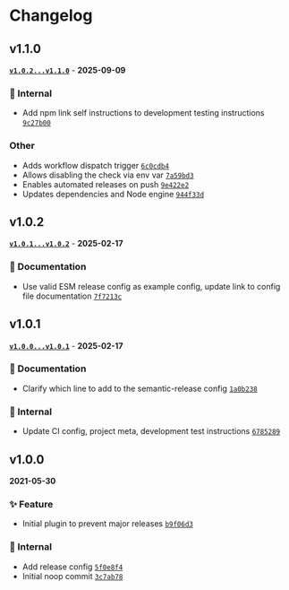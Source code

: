 # Changelog

## v1.1.0

**[`v1.0.2...v1.1.0`](https://github.com/mmalik-al/semantic-release-fail-on-major-bump/compare/v1.0.2...v1.1.0)** - **2025-09-09**

### 🧹 Internal

- Add npm link self instructions to development testing instructions [`9c27b00`](https://github.com/mmalik-al/semantic-release-fail-on-major-bump/commit/9c27b00)

### Other

- Adds workflow dispatch trigger [`6c0cdb4`](https://github.com/mmalik-al/semantic-release-fail-on-major-bump/commit/6c0cdb4)
- Allows disabling the check via env var [`7a59bd3`](https://github.com/mmalik-al/semantic-release-fail-on-major-bump/commit/7a59bd3)
- Enables automated releases on push [`9e422e2`](https://github.com/mmalik-al/semantic-release-fail-on-major-bump/commit/9e422e2)
- Updates dependencies and Node engine [`944f33d`](https://github.com/mmalik-al/semantic-release-fail-on-major-bump/commit/944f33d)

## v1.0.2

**[`v1.0.1...v1.0.2`](https://github.com/evelynhathaway/semantic-release-fail-on-major-bump/compare/v1.0.1...v1.0.2)** - **2025-02-17**

### 📄 Documentation

- Use valid ESM release config as example config, update link to config file documentation [`7f7213c`](https://github.com/evelynhathaway/semantic-release-fail-on-major-bump/commit/7f7213c)

## v1.0.1

**[`v1.0.0...v1.0.1`](https://github.com/evelynhathaway/semantic-release-fail-on-major-bump/compare/v1.0.0...v1.0.1)** - **2025-02-17**

### 📄 Documentation

- Clarify which line to add to the semantic-release config [`1a0b238`](https://github.com/evelynhathaway/semantic-release-fail-on-major-bump/commit/1a0b238)

### 🧹 Internal

- Update CI config, project meta, development test instructions [`6785289`](https://github.com/evelynhathaway/semantic-release-fail-on-major-bump/commit/6785289)

## v1.0.0

**2021-05-30**

### ✨ Feature

- Initial plugin to prevent major releases [`b9f06d3`](https://github.com/evelynhathaway/semantic-release-fail-on-major-bump/commit/b9f06d3)

### 🧹 Internal

- Add release config [`5f0e8f4`](https://github.com/evelynhathaway/semantic-release-fail-on-major-bump/commit/5f0e8f4)
- Initial noop commit [`3c7ab78`](https://github.com/evelynhathaway/semantic-release-fail-on-major-bump/commit/3c7ab78)
